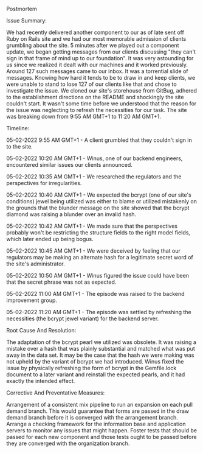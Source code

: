 Postmortem

Issue Summary:

We had recently delivered another component to our as of late sent off Ruby on Rails site and we had our most memorable admission of clients grumbling about the site. 5 minutes after we played out a component update, we began getting messages from our clients discussing "they can't sign in that frame of mind up to our foundation". It was very astounding for us since we realized it dealt with our machines and it worked previously. Around 127 such messages came to our inbox. It was a torrential slide of messages. Knowing how hard it tends to be to draw in and keep clients, we were unable to stand to lose 127 of our clients like that and chose to investigate the issue. We cloned our site's storehouse from GitBug, adhered to the establishment directions on the README and shockingly the site couldn't start. It wasn't some time before we understood that the reason for the issue was neglecting to refresh the necessities for our task. The site was breaking down from 9:55 AM GMT+1 to 11:20 AM GMT+1.

Timeline:

05-02-2022 9:55 AM GMT+1 - A client grumbled that they couldn't sign in to the site.

05-02-2022 10:20 AM GMT+1 - Winus, one of our backend engineers, encountered similar issues our clients announced.

05-02-2022 10:35 AM GMT+1 - We researched the regulators and the perspectives for irregularities.

05-02-2022 10:40 AM GMT+1 - We expected the bcrypt (one of our site's conditions) jewel being utilized was either to blame or utilized mistakenly on the grounds that the blunder message on the site showed that the bcrypt diamond was raising a blunder over an invalid hash.

05-02-2022 10:42 AM GMT+1 - We made sure that the perspectives probably won't be restricting the structure fields to the right model fields, which later ended up being bogus.

05-02-2022 10:45 AM GMT+1 - We were deceived by feeling that our regulators may be making an alternate hash for a legitimate secret word of the site's administrator.

05-02-2022 10:50 AM GMT+1 - Winus figured the issue could have been that the secret phrase was not as expected.

05-02-2022 11:00 AM GMT+1 - The episode was raised to the backend improvement group.

05-02-2022 11:20 AM GMT+1 - The episode was settled by refreshing the necessities (the bcrypt jewel variant) for the backend server.

Root Cause And Resolution:

The adaptation of the bcrypt pearl we utilized was obsolete. It was raising a mistake over a hash that was plainly substantial and matched what was put away in the data set. It may be the case that the hash we were making was not upheld by the variant of bcrypt we had introduced. Winus fixed the issue by physically refreshing the form of bcrypt in the Gemfile.lock document to a later variant and reinstall the expected pearls, and it had exactly the intended effect.

Corrective And Preventative Measures:

Arrangement of a consistent mix pipeline to run an expansion on each pull demand branch. This would guarantee that forms are passed in the draw demand branch before it is converged with the arrangement branch.
Arrange a checking framework for the information base and application servers to monitor any issues that might happen.
Foster tests that should be passed for each new component and those tests ought to be passed before they are converged with the organization branch.
